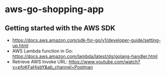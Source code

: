 # aws-go-shopping-app

## Getting started with the AWS SDK
-   https://docs.aws.amazon.com/sdk-for-go/v1/developer-guide/setting-up.html
- AWS Lambda function in Go: https://docs.aws.amazon.com/lambda/latest/dg/golang-handler.html
- Retrieve AWS Invoke URL: https://www.youtube.com/watch?v=pfoKFaHisbY&ab_channel=Postman
